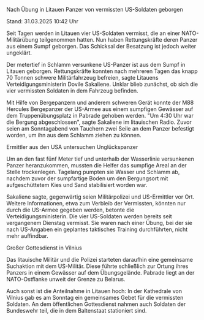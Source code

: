 
Nach Übung in Litauen
Panzer von vermissten US-Soldaten geborgen


Stand: 31.03.2025 10:42 Uhr


Seit Tagen werden in Litauen vier US-Soldaten vermisst, die an einer NATO-Militärübung teilgenommen hatten. Nun haben Rettungskräfte deren Panzer aus einem Sumpf geborgen. Das Schicksal der Besatzung ist jedoch weiter ungeklärt. 



Der metertief in Schlamm versunkene US-Panzer ist aus dem Sumpf in Litauen geborgen. Rettungskräfte konnten nach mehreren Tagen das knapp 70 Tonnen schwere Militärfahrzeug befreien, sagte Litauens Verteidigungsministerin Dovile Sakaliene. Unklar blieb zunächst, ob sich die vier vermissten Soldaten in dem Fahrzeug befinden.


Mit Hilfe von Bergepanzern und anderem schweren Gerät konnte der M88 Hercules Bergepanzer der US-Armee aus einem sumpfigen Gewässer auf dem Truppenübungsplatz in Pabrade gehoben werden. "Um 4:30 Uhr war die Bergung abgeschlossen", sagte Sakaliene im litauischen Radio. Zuvor seien am Sonntagabend von Tauchern zwei Seile an dem Panzer befestigt worden, um ihn aus dem Schlamm ziehen zu können.

Ermittler aus den USA untersuchen Unglückspanzer


Um an den fast fünf Meter tief und unterhalb der Wasserlinie versunkenen Panzer heranzukommen, mussten die Helfer das sumpfige Areal an der Stelle trockenlegen. Tagelang pumpten sie Wasser und Schlamm ab, nachdem zuvor der sumpfartige Boden um den Bergungsort mit aufgeschüttetem Kies und Sand stabilisiert worden war.


Sakaliene sagte, gegenwärtig seien Militärpolizei und US-Ermittler vor Ort. Weitere Informationen, etwa zum Verbleib der Vermissten, könnten nur durch die US-Armee gegeben werden, betonte die Verteidigungsministerin. Die vier US-Soldaten werden bereits seit vergangenem Dienstag vermisst. Sie waren nach einer Übung, bei der sie nach US-Angaben ein geplantes taktisches Training durchführten, nicht mehr auffindbar.

Großer Gottesdienst in Vilnius


Das litauische Militär und die Polizei starteten daraufhin eine gemeinsame Suchaktion mit dem US-Militär. Diese führte schließlich zur Ortung ihres Panzers in einem Gewässer auf dem Übungsgelände. Pabrade liegt an der NATO-Ostflanke unweit der Grenze zu Belarus.


Auch sonst ist die Anteilnahme in Litauen hoch: In der Kathedrale von Vilnius gab es am Sonntag ein gemeinsames Gebet für die vermissten Soldaten. An dem öffentlichen Gottesdienst nahmen auch Soldaten der Bundeswehr teil, die in dem Baltenstaat stationiert sind.

